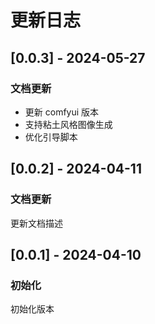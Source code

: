 # 更新日志

## [0.0.3] - 2024-05-27

### 文档更新

- 更新 comfyui 版本
- 支持粘土风格图像生成
- 优化引导脚本

## [0.0.2] - 2024-04-11

### 文档更新

更新文档描述

## [0.0.1] - 2024-04-10

### 初始化

初始化版本